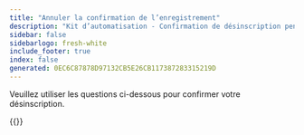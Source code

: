 ```yaml
---
title: "Annuler la confirmation de l’enregistrement"
description: "Kit d’automatisation - Confirmation de désinscription pendant les heures de bureau"
sidebar: false
sidebarlogo: fresh-white
include_footer: true
index: false
generated: 0EC6C87878D97132CB5E26CB117387283315219D
---
```


Veuillez utiliser les questions ci-dessous pour confirmer votre désinscription.

{{<questions name="/content/fr/office-hours/unregister-confirm.json" completed="Merci d’avoir complété la confirmation de désinscription" showNavigationButtons="false" locale="fr">}}
